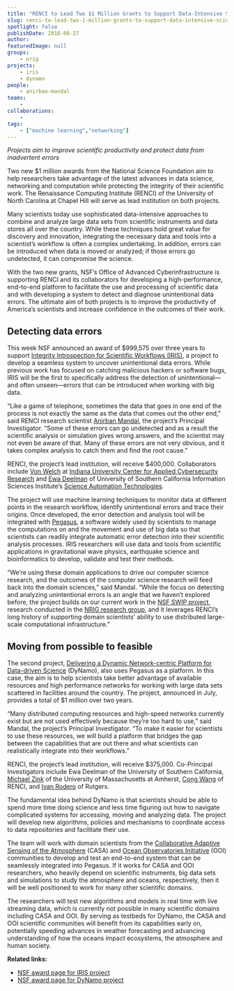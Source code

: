 ```yaml
---
title: "RENCI to Lead Two $1 Million Grants to Support Data-Intensive Scientific Research"
slug: renci-to-lead-two-1-million-grants-to-support-data-intensive-scientific-research
spotlight: false
publishDate: 2018-08-27
author: 
featuredImage: null
groups:
    - nrig
projects:
    - iris
    - dynamo
people:
    - anirban-mandal
teams: 
    - 
collaborations:
    - 
tags:
    - ["machine learning","networking"]
---
```

<i><span style="font-weight: 400;">Projects aim to improve scientific productivity and protect data from inadvertent errors</span></i>

<span style="font-weight: 400;">Two new $1 million awards from the National Science Foundation aim to help researchers take advantage of the latest advances in data science, networking and computation while protecting the integrity of their scientific work. The Renaissance Computing Institute (RENCI) of the University of North Carolina at Chapel Hill will serve as lead institution on both projects. </span><!--more-->

<span style="font-weight: 400;">Many scientists today use sophisticated data-intensive approaches to combine and analyze large data sets from scientific instruments and data stores all over the country. While these techniques hold great value for discovery and innovation, integrating the necessary data and tools into a scientist’s workflow is often a complex undertaking. In addition, errors can be introduced when data is moved or analyzed; if those errors go undetected, it can compromise the science. </span>

<span style="font-weight: 400;">With the two new grants, NSF’s Office of Advanced Cyberinfrastructure is supporting RENCI and its collaborators for developing a high-performance, end-to-end platform to facilitate the use and processing of scientific data and with developing a system to detect and diagnose unintentional data errors. The ultimate aim of both projects is to improve the productivity of America’s scientists and increase confidence in the outcomes of their work. </span>
<h2>Detecting data errors</h2>
<span style="font-weight: 400;">This week NSF announced an award of </span><span style="font-weight: 400;">$999,575 over three years to support </span><a href="https://sites.google.com/view/iris-nsf/home"><span style="font-weight: 400;">Integrity Introspection for Scientific Workflows (IRIS)</span></a><span style="font-weight: 400;">, a project to develop a seamless system to uncover unintentional data errors. While previous work has focused on catching malicious hackers or software bugs, IRIS will be the first to specifically address the detection of unintentional—and often unseen—errors that can be introduced when working with big data. </span>

<span style="font-weight: 400;">“Like a game of telephone, sometimes the data that goes in one end of the process is not exactly the same as the data that comes out the other end,” said RENCI research scientist </span><a href="http://nrig.renci.org/staff/anirban-mandal/"><span style="font-weight: 400;">Anirban Mandal</span></a><span style="font-weight: 400;">, the project’s Principal Investigator. “Some of these errors can go undetected and as a result the scientific analysis or simulation gives wrong answers, and the scientist may not even be aware of that. Many of these errors are not very obvious, and it takes complex analysis to catch them and find the root cause.”</span>

<span style="font-weight: 400;">RENCI, the project’s lead institution, will receive $400,000. Collaborators include </span><a href="https://cacr.iu.edu/about/people/administration/von-welch.php"><span style="font-weight: 400;">Von Welch</span></a><span style="font-weight: 400;"> at </span><a href="https://cacr.iu.edu/index.php"><span style="font-weight: 400;">Indiana University Center for Applied Cybersecurity Research</span></a><span style="font-weight: 400;"> and </span><a href="https://deelman.isi.edu/"><span style="font-weight: 400;">Ewa Deelman</span></a><span style="font-weight: 400;"> of University of Southern California Information Sciences Institute’s </span><a href="https://scitech.isi.edu/"><span style="font-weight: 400;">Science Automation Technologies</span></a><span style="font-weight: 400;">. </span>

<span style="font-weight: 400;">The project will use machine learning techniques to monitor data at different points in the research workflow, identify unintentional errors and trace their origins. Once developed, the error detection and analysis tool will be integrated with </span><a href="https://pegasus.isi.edu/overview/"><span style="font-weight: 400;">Pegasus</span></a><span style="font-weight: 400;">, a software widely used by scientists to manage the computations on and the movement and use of big data so that scientists can readily integrate automatic error detection into their scientific analysis processes. IRIS researchers will use data and tools from scientific applications in gravitational wave physics, earthquake science and bioinformatics to develop, validate and test their methods.  </span>

<span style="font-weight: 400;">“We’re using these domain applications to drive our computer science research, and the outcomes of the computer science research will feed back into the domain sciences,” said Mandal. “While the focus on detecting and analyzing unintentional errors is an angle that we haven’t explored before, the project builds on our current work in the </span><a href="https://cacr.iu.edu/projects/swip/index.php"><span style="font-weight: 400;">NSF SWIP project</span></a><span style="font-weight: 400;">, research conducted in the </span><a href="http://nrig.renci.org/"><span style="font-weight: 400;">NRIG research group</span></a><span style="font-weight: 400;">, and it leverages RENCI’s long history of supporting domain scientists’ ability to use distributed large-scale computational infrastructure.”</span>
<h2>Moving from possible to feasible</h2>
<span style="font-weight: 400;">The second project, </span><a href="https://sites.google.com/view/dynamo-nsf/home"><span style="font-weight: 400;">Delivering a Dynamic Network-centric Platform for Data-driven Science</span></a><span style="font-weight: 400;"> (DyNamo), also uses Pegasus as a platform. In this case, the aim is to help scientists take better advantage of available resources and high performance networks for working with large data sets scattered in facilities around the country. The project, announced in July, provides a total of $1 million over two years. </span>

<span style="font-weight: 400;">“Many distributed computing resources and high-speed networks currently exist but are not used effectively because they’re too hard to use,” said Mandal, the project’s Principal Investigator. “To make it easier for scientists to use these resources, we will build a platform that bridges the gap between the capabilities that are out there and what scientists can realistically integrate into their workflows.”</span>

<span style="font-weight: 400;">RENCI, the project’s lead institution, will receive $375,000. Co-Principal Investigators include Ewa Deelman of the University of Southern California, </span><a href="http://www.ecs.umass.edu/ece/zink/Home.html"><span style="font-weight: 400;">Michael Zink</span></a><span style="font-weight: 400;"> of the University of Massachusetts at Amherst, </span><a href="http://nrig.renci.org/staff/cong-wang/"><span style="font-weight: 400;">Cong Wang</span></a><span style="font-weight: 400;"> of RENCI, and </span><a href="http://irodero.info/"><span style="font-weight: 400;">Ivan Rodero</span></a><span style="font-weight: 400;"> of Rutgers. </span>

<span style="font-weight: 400;">The fundamental idea behind DyNamo is that scientists should be able to spend more time doing science and less time figuring out how to navigate complicated systems for accessing, moving and analyzing data. The project will develop new algorithms, policies and mechanisms to coordinate access to data repositories and facilitate their use. </span>

<span style="font-weight: 400;">The team will work with domain scientists from the </span><a href="http://www.casa.umass.edu/index.php"><span style="font-weight: 400;">Collaborative Adaptive Sensing of the Atmosphere</span></a><span style="font-weight: 400;"> (CASA) and </span><a href="https://oceanobservatories.org/"><span style="font-weight: 400;">Ocean Observatories Initiative</span></a><span style="font-weight: 400;"> (OOI) communities to develop and test an end-to-end system that can be seamlessly integrated into Pegasus. If it works for CASA and OOI researchers, who heavily depend on scientific instruments, big data sets and simulations to study the atmosphere and oceans, respectively, then it will be well positioned to work for many other scientific domains. </span>

<span style="font-weight: 400;">The researchers will</span><span style="font-weight: 400;"> test new algorithms and models in real time with live streaming data, which is currently not possible in many scientific domains including CASA and OOI.</span><span style="font-weight: 400;"> By serving as testbeds for DyNamo, the CASA and OOI scientific communities will benefit from its capabilities early on, potentially speeding advances in weather forecasting and advancing understanding of how the oceans impact ecosystems, the atmosphere and human society.</span>

<b>Related links:</b>
<ul>
 	<li><a href="https://www.nsf.gov/awardsearch/showAward?AWD_ID=1839900&amp;HistoricalAwards=false"><span style="font-weight: 400;">NSF award page for IRIS project</span></a></li>
 	<li><a href="https://www.nsf.gov/awardsearch/showAward?AWD_ID=1826997&amp;HistoricalAwards=false"><span style="font-weight: 400;">NSF award page for DyNamo project</span></a></li>
</ul>
